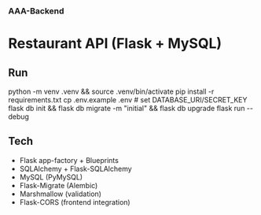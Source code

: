 ### AAA-Backend
# Restaurant API (Flask + MySQL)

## Run
python -m venv .venv && source .venv/bin/activate
pip install -r requirements.txt
cp .env.example .env   # set DATABASE_URI/SECRET_KEY
flask db init && flask db migrate -m "initial" && flask db upgrade
flask run --debug

## Tech
- Flask app-factory + Blueprints
- SQLAlchemy + Flask-SQLAlchemy
- MySQL (PyMySQL)
- Flask-Migrate (Alembic)
- Marshmallow (validation)
- Flask-CORS (frontend integration)
